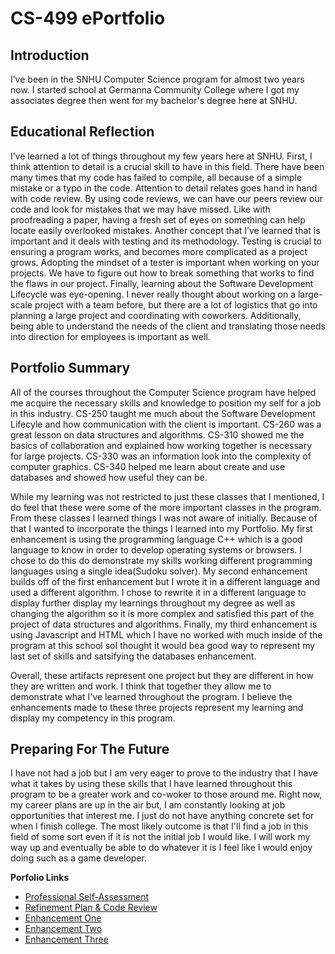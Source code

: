 # CS-499 ePortfolio


## Introduction

I’ve been in the SNHU Computer Science program for almost two years now. I started school at Germanna Community College where I got my associates degree then went for my bachelor's degree here at SNHU. 

## Educational Reflection

I’ve learned a lot of things throughout my few years here at SNHU. First, I think attention to detail is a crucial skill to have in this field. There have been many times that my code has failed to compile, all because of a simple mistake or a typo in the code. Attention to detail relates goes hand in hand with code review. By using code reviews, we can have our peers review our code and look for mistakes that we may have missed. Like with proofreading a paper, having a fresh set of eyes on something can help locate easily overlooked mistakes. Another concept that I’ve learned that is important and it deals with testing and its methodology. Testing is crucial to ensuring a program works, and becomes more complicated as a project grows. Adopting the mindset of a tester is important when working on your projects. We have to figure out how to break something that works to find the flaws in our project. Finally, learning about the Software Development Lifecycle was eye-opening. I never really thought about working on a large-scale project with a team before, but there are a lot of logistics that go into planning a large project and coordinating with coworkers. Additionally, being able to understand the needs of the client and translating those needs into direction for employees is important as well.


## Portfolio Summary


All of the courses throughout the Computer Science program have helped me acquire the necessary skills and knowledge to position my self for a job in this industry. CS-250 taught me much about the Software Development Lifecyle and how communication with the client is important. CS-260 was a great lesson on data structures and algorithms. CS-310 showed me the basics of collaboration and explained how working together is necessary for large projects. CS-330 was an information look into the complexity of computer graphics. CS-340 helped me learn about create and use databases and showed how useful they can be.

While my learning was not restricted to just these classes that I mentioned, I do feel that these were some of the more important classes in the program. From these classes I learned things I was not aware of initially. Because of that I wanted to incorporate the things I learned into my Portfolio. My first enhancement is using the programming language C++ which is a good language to know in order to develop operating systems or browsers. I chose to do this do demonstrate my skills working different programming languages using a single idea(Sudoku solver). My second enhancement builds off of the first enhancement but I wrote it in a different language and used a different algorithm. I chose to rewrite it in a different language to display further display my learnings throughout my degree as well as changing the algorithm so it is more complex and satisfied this part of the project of data structures and algorithms. Finally, my third enhancement is using Javascript and HTML which I have no worked with much inside of the program at this school soI thought it would bea good way to represent my last set of skills and satsifying the databases enhancement.

Overall, these artifacts represent one project but they are different in how they are written and work. I think that together they allow me to demonstrate what I've learned throughout the program. I believe the enhancements made to these three projects represent my learning and display my competency in this program.

## Preparing For The Future

I have not had a job but I am very eager to prove to the industry that I have what it takes by using these skills that I have learned throughout this program to be a greater work and co-woker to those around me. Right now, my career plans are up in the air but, I am constantly looking at job opportunities that interest me. I just do not have anything concrete set for when I finish college. The most likely outcome is that I'll find a job in this field of some sort even if it is not the initial job I would like. I will work my way up and eventually be able to do whatever it is I feel like I would enjoy doing such as a game developer.  

**Porfolio Links**<br>
* [Professional Self-Assessment](https://xyph9r.github.io/index.html)<br>
* [Refinement Plan & Code Review](https://xyph9r.github.io/CodeReview.html)<br>
* [Enhancement One](https://xyph9r.github.io/EnhancementOne.html)<br>
* [Enhancement Two](https://xyph9r.github.io/EnhancementTwo.html)<br>
* [Enhancement Three](https://xyph9r.github.io/EnhancementThree.html)
